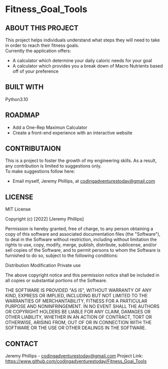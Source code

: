 # Fitness_Goal_Tools

## ABOUT THIS PROJECT 

This project helps individuals understand what steps they will need to take in order to reach their fitness goals.  <br>
Currently the application offers:  <br>
- A calculator which determine your daily caloric needs for your goal  <br>
- A calculator which provides you a break down of Macro Nutrients based off of your preference  <br>


## BUILT WITH 
Python3.10

<!--- ## GET STARTED 
-->


<!--- ### PREREQUISITES 
-->

<!---### INSTALLION 
-->

<!---## USAGE 
-->

## ROADMAP 

  - Add a One-Rep Maximun Calculator  <br>
  - Create a front-end experience with an interactive website  <br> 

## CONTRIBUTAION 

This is a project to foster the growth of my engineering skills. As a result, any contribution is limited to suggestions only.  <br>
To make suggestions follow here:  <br>
- Email myself, Jeremy Phillips, at codingadventurestoday@gmail.com

## LICENSE 

MIT License

Copyright (c) [2022] [Jeremy Phillips]

Permission is hereby granted, free of charge, to any person obtaining a copy
of this software and associated documentation files (the "Software"), to deal
in the Software without restriction, including without limitation the rights
to use, copy, modify, merge, publish, distribute, sublicense, and/or sell
copies of the Software, and to permit persons to whom the Software is
furnished to do so, subject to the following conditions:

Distribution
Modification
Private use

The above copyright notice and this permission notice shall be included in all
copies or substantial portions of the Software.

THE SOFTWARE IS PROVIDED "AS IS", WITHOUT WARRANTY OF ANY KIND, EXPRESS OR
IMPLIED, INCLUDING BUT NOT LIMITED TO THE WARRANTIES OF MERCHANTABILITY,
FITNESS FOR A PARTICULAR PURPOSE AND NONINFRINGEMENT. IN NO EVENT SHALL THE
AUTHORS OR COPYRIGHT HOLDERS BE LIABLE FOR ANY CLAIM, DAMAGES OR OTHER
LIABILITY, WHETHER IN AN ACTION OF CONTRACT, TORT OR OTHERWISE, ARISING FROM,
OUT OF OR IN CONNECTION WITH THE SOFTWARE OR THE USE OR OTHER DEALINGS IN THE
SOFTWARE.

## CONTACT 

Jeremy Phillips - codingadventurestoday@gmail.com
Project Link: https://www.github.com/codingadventurestoday/Fitness_Goal_Tools
